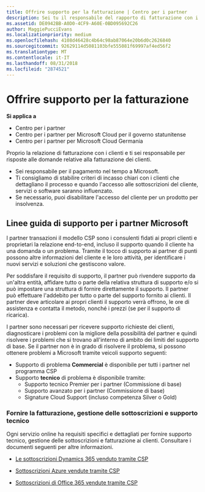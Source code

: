 ```yaml
---
title: Offrire supporto per la fatturazione | Centro per i partner
description: Sei tu il responsabile del rapporto di fatturazione con i tuoi clienti e devi rispondere a tutte le domande relative alla fatturazione che i clienti ti invieranno.
ms.assetid: DE0942BB-A0D0-4CF9-A60E-0BD095692C26
author: MaggiePucciEvans
ms.localizationpriority: medium
ms.openlocfilehash: 4108d46428c4b64c98ab87064e20b6d0c2626840
ms.sourcegitcommit: 92629114d5081103bfe555081f69997af4ed56f2
ms.translationtype: MT
ms.contentlocale: it-IT
ms.lasthandoff: 08/31/2018
ms.locfileid: "2874521"
---
```

# <a name="provide-billing-support"></a>Offrire supporto per la fatturazione

**Si applica a**

-  Centro per i partner
-  Centro per i partner per Microsoft Cloud per il governo statunitense
-  Centro per i partner per Microsoft Cloud Germania

Proprio la relazione di fatturazione con i clienti e ti sei responsabile per risposte alle domande relative alla fatturazione dei clienti.

-   Sei responsabile per il pagamento nel tempo a Microsoft.
-   Ti consigliamo di stabilire criteri di incasso chiari con i clienti che dettagliano il processo e quando l'accesso alle sottoscrizioni del cliente, servizi o software saranno influenzato.
-   Se necessario, puoi disabilitare l'accesso del cliente per un prodotto per insolvenza.

## <a name="microsoft-partner-support-guidance"></a>Linee guida di supporto per i partner Microsoft

I partner transazioni il modello CSP sono i consulenti fidati ai propri clienti e proprietari la relazione end-to-end, incluso il supporto quando il cliente ha una domanda o un problema. Tramite il tocco di supporto ai partner di punti possono altre informazioni del cliente e le loro attività, per identificare i nuovi servizi e soluzioni che gestiscono valore.

Per soddisfare il requisito di supporto, il partner può rivendere supporto da un'altra entità, affidare tutto o parte della relativa struttura di supporto e/o si può impostare una struttura di fornire direttamente il supporto.  Il partner può effettuare l'addebito per tutto o parte del supporto fornito ai clienti. Il partner deve articolare ai propri clienti il supporto verrà offrono, le ore di assistenza e contatta il metodo, nonché i prezzi (se per il supporto di ricarica). 

I partner sono necessari per ricevere supporto richieste dei clienti, diagnosticare i problemi con la migliore della possibilità del partner e quindi risolvere i problemi che si trovano all'interno di ambito dei limiti del supporto di base. Se il partner non è in grado di risolvere il problema, si possono ottenere problemi a Microsoft tramite veicoli supporto seguenti:

- Supporto di problema **Commercial** è disponibile per tutti i partner nel programma CSP
-   Supporto **tecnico** di problema è disponibile tramite:
    -   Supporto tecnico Premier per i partner (Commissione di base)
    -   Supporto avanzato per i partner (Commissione di base)
    -   Signature Cloud Support (incluso competenza Silver o Gold)

### <a name="providing-billing-subscription-management-and-technical-support"></a>Fornire la fatturazione, gestione delle sottoscrizioni e supporto tecnico 

Ogni servizio online ha requisiti specifici e dettagliati per fornire supporto tecnico, gestione delle sottoscrizioni e fatturazione ai clienti. Consultare i documenti seguenti per altre informazioni.

-   [Le sottoscrizioni Dynamics 365 venduto tramite CSP](https://www.microsoftpartnercommunity.com/t5/CSP/Microsoft-Partner-Support-Guidance/m-p/5262#M30)

-   [Sottoscrizioni Azure vendute tramite CSP](https://www.microsoftpartnercommunity.com/t5/CSP/Microsoft-Partner-Support-Guidance/m-p/5263#M31)

-   [Sottoscrizioni di Office 365 vendute tramite CSP](https://www.microsoftpartnercommunity.com/t5/CSP/Microsoft-Partner-Support-Guidance/m-p/5264#M32)
 

